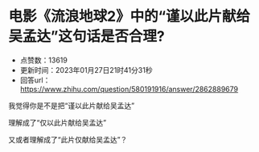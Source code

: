 # 电影《流浪地球2》中的“谨以此片献给吴孟达”这句话是否合理?
- 点赞数：13619
- 更新时间：2023年01月27日21时41分31秒
- 回答url：https://www.zhihu.com/question/580191916/answer/2862889679
<body>
 <p data-pid="cRH_PRYX">我觉得你是不是把“谨以此片献给吴孟达”</p>
 <p data-pid="eQRaUKkC">理解成了“仅以此片献给吴孟达”</p>
 <p data-pid="hjESfSxK">又或者理解成了“此片仅献给吴孟达”？</p>
</body>